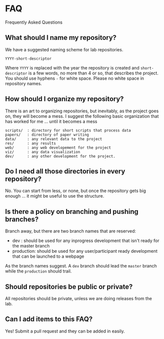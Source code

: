 # FAQ
Frequently Asked Questions


## What should I name my repository?
 
  We have a suggested naming scheme for lab repositories. 
  ```
  YYYY-short-descriptor
  ```
  
  Where `YYYY` is replaced with the year the repository is created and `short-descriptor` is a few words, no more than 4 or so, that describes the project. You should use hyphens `-` for white space. Please no white space in repository names.
  
## How should I organize my repository?

  There is an art to organizing repositories, but inevitably, as the project goes on, they will become a mess. I suggest the following basic organization that has worked for me ... until it becomes a mess
  
  ```
  scripts/  : directory for short scripts that process data
  papers/   : directory of paper writing
  data/     : any relevant data to the project
  res/      : any results 
  web/      : any web developement for the project
  viz/      : any data visualization
  dev/      : any other development for the project.
  ```
  
## Do I need all those directories in every repository? 

No. You can start from less, or none, but once the repository gets big enough ... it might be useful to use the structure. 

## Is there a policy on branching and pushing branches?

  Branch away, but there are two branch names that are reserved:
  * dev : should be used for any inprogress development that isn't ready for the master branch
  * production: should be used for any user/participant ready development that can be launched to a webpage
  
  As the branch names suggest. A `dev` branch should lead the `master` branch while the `production` should trail. 
  
## Should repositories be public or private?

All repositories should be private, unless we are doing releases from the lab. 

  
## Can I add items to this FAQ?

   Yes! Submit a pull request and they can be added in easily. 

  
